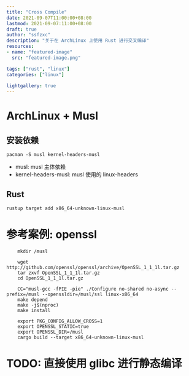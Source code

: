 ```yaml
---
title: "Cross Compile"
date: 2021-09-07T11:00:00+08:00
lastmod: 2021-09-07:11:00+08:00
draft: true
author: "ssfzxc"
description: "关于在 ArchLinux 上使用 Rust 进行交叉编译"
resources:
- name: "featured-image"
  src: "featured-image.png"

tags: ["rust", "linux"]
categories: ["linux"]

lightgallery: true
---
```


# ArchLinux + Musl

## 安装依赖

`pacman -S musl kernel-headers-musl`

-   musl: musl 主体依赖
-   kernel-headers-musl: musl 使用的 linux-headers

## Rust

`rustup target add x86_64-unknown-linux-musl`

# 参考案例: openssl

```
    mkdir /musl 

    wget http://github.com/openssl/openssl/archive/OpenSSL_1_1_1l.tar.gz
    tar zxvf OpenSSL_1_1_1l.tar.gz
    cd OpenSSL_1_1_1l.tar.gz

    CC="musl-gcc -fPIE -pie" ./Configure no-shared no-async --prefix=/musl --openssldir=/musl/ssl linux-x86_64
    make depend
    make -j$(nproc)
    make install

    export PKG_CONFIG_ALLOW_CROSS=1
    export OPENSSL_STATIC=true
    export OPENSSL_DIR=/musl
    cargo build --target x86_64-unknown-linux-musl 
```

# TODO: 直接使用 glibc 进行静态编译
